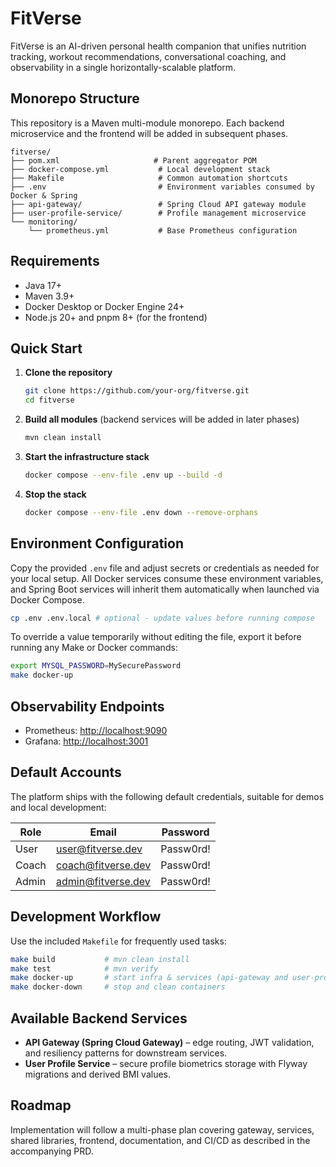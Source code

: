 # FitVerse

FitVerse is an AI-driven personal health companion that unifies nutrition tracking, workout recommendations, conversational coaching, and observability in a single horizontally-scalable platform.

## Monorepo Structure

This repository is a Maven multi-module monorepo. Each backend microservice and the frontend will be added in subsequent phases.

```
fitverse/
├── pom.xml                     # Parent aggregator POM
├── docker-compose.yml           # Local development stack
├── Makefile                     # Common automation shortcuts
├── .env                         # Environment variables consumed by Docker & Spring
├── api-gateway/                 # Spring Cloud API gateway module
├── user-profile-service/        # Profile management microservice
└── monitoring/
    └── prometheus.yml           # Base Prometheus configuration
```

## Requirements

- Java 17+
- Maven 3.9+
- Docker Desktop or Docker Engine 24+
- Node.js 20+ and pnpm 8+ (for the frontend)

## Quick Start

1. **Clone the repository**
   ```bash
   git clone https://github.com/your-org/fitverse.git
   cd fitverse
   ```
2. **Build all modules** (backend services will be added in later phases)
   ```bash
   mvn clean install
   ```
3. **Start the infrastructure stack**
   ```bash
   docker compose --env-file .env up --build -d
   ```
4. **Stop the stack**
   ```bash
   docker compose --env-file .env down --remove-orphans
   ```

## Environment Configuration

Copy the provided `.env` file and adjust secrets or credentials as needed for your local setup. All Docker services consume these environment variables, and Spring Boot services will inherit them automatically when launched via Docker Compose.

```bash
cp .env .env.local # optional - update values before running compose
```

To override a value temporarily without editing the file, export it before running any Make or Docker commands:

```bash
export MYSQL_PASSWORD=MySecurePassword
make docker-up
```

## Observability Endpoints

- Prometheus: [http://localhost:9090](http://localhost:9090)
- Grafana: [http://localhost:3001](http://localhost:3001)

## Default Accounts

The platform ships with the following default credentials, suitable for demos and local development:

| Role  | Email                | Password  |
|-------|----------------------|-----------|
| User  | user@fitverse.dev    | Passw0rd! |
| Coach | coach@fitverse.dev   | Passw0rd! |
| Admin | admin@fitverse.dev   | Passw0rd! |

## Development Workflow

Use the included `Makefile` for frequently used tasks:

```bash
make build           # mvn clean install
make test            # mvn verify
make docker-up       # start infra & services (api-gateway and user-profile-service available now)
make docker-down     # stop and clean containers
```

## Available Backend Services

- **API Gateway (Spring Cloud Gateway)** – edge routing, JWT validation, and resiliency patterns for downstream services.
- **User Profile Service** – secure profile biometrics storage with Flyway migrations and derived BMI values.

## Roadmap

Implementation will follow a multi-phase plan covering gateway, services, shared libraries, frontend, documentation, and CI/CD as described in the accompanying PRD.